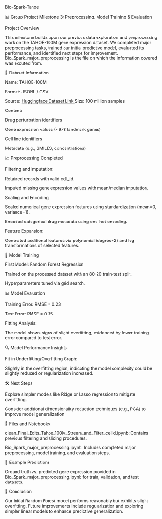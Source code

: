 Bio-Spark-Tahoe

📊 Group Project Milestone 3: Preprocessing, Model Training & Evaluation

Project Overview

This milestone builds upon our previous data exploration and preprocessing work on the TAHOE-100M gene expression dataset. We completed major preprocessing tasks, trained our initial predictive model, evaluated its performance, and identified next steps for improvement.  Bio_Spark_major_preprocessing is the file on which the information covered was excuted from.   

📁 Dataset Information

Name: TAHOE-100M

Format: JSONL / CSV

Source: [Huggingface Dataset Link
](https://huggingface.co/datasets/tahoebio/Tahoe-100M)
Size: 100 million samples

Content:

Drug perturbation identifiers

Gene expression values (~978 landmark genes)

Cell line identifiers

Metadata (e.g., SMILES, concentrations)

📈 Preprocessing Completed

Filtering and Imputation:

Retained records with valid cell_id.

Imputed missing gene expression values with mean/median imputation.

Scaling and Encoding:

Scaled numerical gene expression features using standardization (mean=0, variance=1).

Encoded categorical drug metadata using one-hot encoding.

Feature Expansion:

Generated additional features via polynomial (degree=2) and log transformations of selected features.

🚀 Model Training

First Model: Random Forest Regression

Trained on the processed dataset with an 80-20 train-test split.

Hyperparameters tuned via grid search.

📊 Model Evaluation

Training Error: RMSE = 0.23

Test Error: RMSE = 0.35

Fitting Analysis:

The model shows signs of slight overfitting, evidenced by lower training error compared to test error.

🔍 Model Performance Insights

Fit in Underfitting/Overfitting Graph:

Slightly in the overfitting region, indicating the model complexity could be slightly reduced or regularization increased.

🛠️ Next Steps

Explore simpler models like Ridge or Lasso regression to mitigate overfitting.

Consider additional dimensionality reduction techniques (e.g., PCA) to improve model generalization.

📂 Files and Notebooks

clean_Final_Edits_Tahoe_100M_Stream_and_Filter_cellid.ipynb: Contains previous filtering and slicing procedures.

Bio_Spark_major_preprocessing.ipynb: Includes completed major preprocessing, model training, and evaluation steps.

📌 Example Predictions

Ground truth vs. predicted gene expression provided in Bio_Spark_major_preprocessing.ipynb for train, validation, and test datasets.

📝 Conclusion

Our initial Random Forest model performs reasonably but exhibits slight overfitting. Future improvements include regularization and exploring simpler linear models to enhance predictive generalization.
